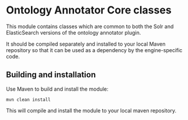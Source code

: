 # Ontology Annotator Core classes

This module contains classes which are common to both the Solr and 
ElasticSearch versions of the ontology annotator plugin.

It should be compiled separately and installed to your local Maven
repository so that it can be used as a dependency by the 
engine-specific code.


## Building and installation

Use Maven to build and install the module:

    mvn clean install
    
This will compile and install the module to your local maven repository.

